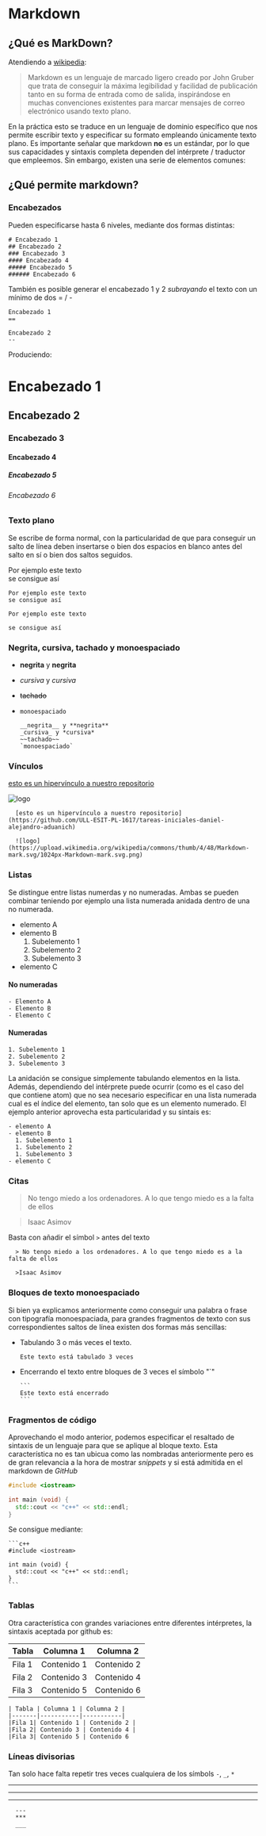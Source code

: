 # Markdown

## ¿Qué es MarkDown?
Atendiendo a [wikipedia](https://es.wikipedia.org/wiki/Markdown#/media/File:Markdown_Syntax_in_gedit.png):

>Markdown es un lenguaje de marcado ligero creado por John Gruber que trata de conseguir la máxima legibilidad y facilidad de publicación tanto en su forma de entrada como de salida, inspirándose en muchas convenciones existentes para marcar mensajes de correo electrónico usando texto plano.

En la práctica esto se traduce en un lenguaje de dominio específico que nos permite escribir texto y especificar su formato empleando únicamente texto plano. Es importante señalar que markdown **no** es un estándar, por lo que sus capacidades y sintaxis completa dependen del intérprete / traductor que empleemos. Sin embargo, existen una serie de elementos comunes:

## ¿Qué permite markdown?

### Encabezados
Pueden especificarse hasta 6 niveles, mediante dos formas distintas:

    # Encabezado 1
    ## Encabezado 2
    ### Encabezado 3
    #### Encabezado 4
    ##### Encabezado 5
    ###### Encabezado 6

También es posible generar el encabezado 1 y 2 _subrayando_ el texto con un mínimo de dos = / -

    Encabezado 1
    ==

    Encabezado 2
    --

Produciendo:

# Encabezado 1
## Encabezado 2
### Encabezado 3
#### Encabezado 4
##### Encabezado 5
###### Encabezado 6


### Texto plano
Se escribe de forma normal, con la particularidad de que para conseguir un salto de línea deben insertarse o bien dos espacios en blanco antes del salto en sí o bien dos saltos seguidos.

Por ejemplo este texto  
se consigue así

    Por ejemplo este texto  
    se consigue así

    Por ejemplo este texto

    se consigue así

### Negrita, cursiva, tachado y monoespaciado
- __negrita__ y **negrita**
- _cursiva_ y *cursiva*
- ~~tachado~~
- `monoespaciado`

      __negrita__ y **negrita**
      _cursiva_ y *cursiva*
      ~~tachado~~
      `monoespaciado`

### Vínculos
[esto es un hipervínculo a nuestro repositorio](https://github.com/ULL-ESIT-PL-1617/tareas-iniciales-daniel-alejandro-aduanich)

![logo](https://upload.wikimedia.org/wikipedia/commons/thumb/4/48/Markdown-mark.svg/1024px-Markdown-mark.svg.png)


      [esto es un hipervínculo a nuestro repositorio](https://github.com/ULL-ESIT-PL-1617/tareas-iniciales-daniel-alejandro-aduanich)

      ![logo](https://upload.wikimedia.org/wikipedia/commons/thumb/4/48/Markdown-mark.svg/1024px-Markdown-mark.svg.png)

### Listas
Se distingue entre listas numerdas y no numeradas. Ambas se pueden combinar teniendo por ejemplo una lista numerada anidada dentro de una no numerada.

- elemento A
- elemento B
  1. Subelemento 1
  1. Subelemento 2
  1. Subelemento 3
- elemento C

#### No numeradas
    - Elemento A
    - Elemento B
    - Elemento C

#### Numeradas       
    1. Subelemento 1
    2. Subelemento 2
    3. Subelemento 3

La anidación se consigue simplemente tabulando elementos en la lista. Además, dependiendo del intérprete puede ocurrir (como es el caso del que contiene atom) que no sea necesario especificar en una lista numerada cual es el índice del elemento, tan solo que es un elemento numerado. El ejemplo anterior aprovecha esta particularidad y su sintais es:

    - elemento A
    - elemento B
      1. Subelemento 1
      1. Subelemento 2
      1. Subelemento 3
    - elemento C

### Citas

> No tengo miedo a los ordenadores. A lo que tengo miedo es a la falta de ellos  

>Isaac Asimov

Basta con añadir el símbol `>` antes del texto

      > No tengo miedo a los ordenadores. A lo que tengo miedo es a la falta de ellos  

      >Isaac Asimov

### Bloques de texto monoespaciado
Si bien ya explicamos anteriormente como conseguir una palabra o frase con tipografía monoespaciada, para grandes fragmentos de texto
con sus correspondientes saltos de línea existen dos formas más sencillas:

- Tabulando 3 o más veces el texto.

      Este texto está tabulado 3 veces
- Encerrando el texto entre bloques de 3 veces el símbolo "\`"


      ```
      Este texto está encerrado
      ```


### Fragmentos de código
Aprovechando el modo anterior, podemos especificar el resaltado
de sintaxis de un lenguaje para que se aplique al bloque texto.
Esta característica no es tan ubicua como las nombradas anteriormente pero es de gran relevancia a la hora de mostrar _snippets_ y si está admitida en el markdown de _GitHub_

```c++
#include <iostream>

int main (void) {
  std::cout << "c++" << std::endl;
}
```

Se consigue mediante:


    ```c++
    #include <iostream>

    int main (void) {
      std::cout << "c++" << std::endl;
    }
    ```

### Tablas
Otra característica con grandes variaciones entre diferentes intérpretes, la sintaxis aceptada por github es:

| Tabla | Columna 1 | Columna 2 |
|-------|-----------|-----------|
|Fila 1| Contenido 1 | Contenido 2 |
|Fila 2| Contenido 3 | Contenido 4 |
|Fila 3| Contenido 5 | Contenido 6


    | Tabla | Columna 1 | Columna 2 |
    |-------|-----------|-----------|
    |Fila 1| Contenido 1 | Contenido 2 |
    |Fila 2| Contenido 3 | Contenido 4 |
    |Fila 3| Contenido 5 | Contenido 6

### Líneas divisorias
Tan solo hace falta repetir tres veces cualquiera de los símbols `-`, `_`, `*`

---
***
___

      ---
      ***
      ___
